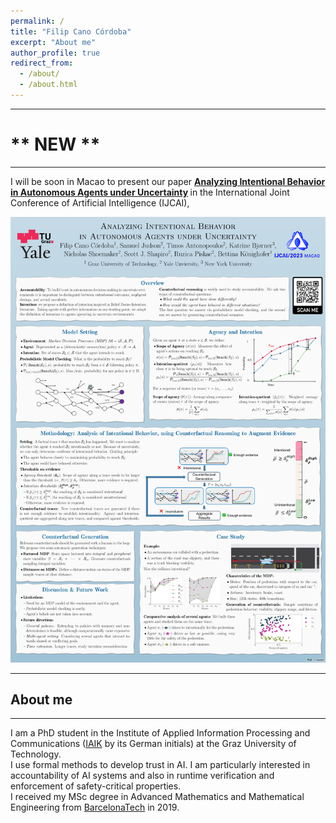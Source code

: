```yaml
---
permalink: /
title: "Filip Cano Córdoba"
excerpt: "About me"
author_profile: true
redirect_from:
  - /about/
  - /about.html
---
```


---

# \*\*  NEW  \*\*

---
I will be soon in Macao to present our paper
<strong>
[Analyzing Intentional Behavior in Autonomous Agents under Uncertainty](https://doi.org/10.24963/ijcai.2023/42)
</strong>
in the International Joint Conference of Artificial Intelligence (IJCAI),

<img src="./../files/ijcai23-poster-small.png" width="700px" title="poster"/>

<!-- <object data="./../files/ICAPS2023_Poster.pdf" type="application/pdf" width="700px" height="700px">
    <embed src="./../files/ICAPS2023_Poster.pdf">
        <p>This browser does not support PDFs. Please download the PDF to view it: <a href="./../files/ICAPS2023_Poster.pdf">Download PDF</a>.</p>
    </embed>
</object>
-->

---

## About me

---

I am a PhD student in the Institute of Applied Information Processing and Communications
([IAIK](https://www.iaik.tugraz.at) by its German initials) at the Graz University of Technology. 
<br>
I use formal methods to develop trust in
AI.
I am particularly interested in accountability of AI systems and also in runtime verification and enforcement of safety-critical properties.
<br>
I received my MSc degree in Advanced Mathematics and Mathematical Engineering from [BarcelonaTech](https://www.upc.edu) in 2019.